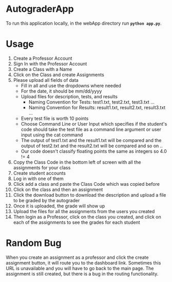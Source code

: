 # AutograderApp #
To run this application locally, in the webApp directory run __`python app.py`__.

# Usage #

1. Create a Professor Account 
2. Sign In with the Professor Account
3. Create a Class with a Name
4. Click on the Class and create Assignments
5. Please upload all fields of data
    - Fill in all and use the dropdowns where needed
    - For the date, it should be mm/dd/yyyy
    - Upload files for description, tests, and results
      - Naming Convention for Tests: test1.txt, test2.txt, test3.txt ...
      - Naming Convention for Results: result1.txt, result2.txt, result3.txt ... 
    - Every test file is worth 10 points 
    - Choose Command Line or User Input which specifies if the student's code should take the test file as a command line argument or user input using the cat command
    - The output of test1.txt and the result1.txt will be compared and the output of test2.txt and the result2.txt will be compared and so on ..
    - Our code doesn't classify floating points the same as integers so 4.0 != 4
6. Copy the Class Code in the bottom left of screen with all the assignments for your class
7. Create student accounts
8. Log in with one of them
9. Click add a class and paste the Class Code which was copied before 
10. Click on the class and then an assignment
11. Click the download button to download the description and upload a file to be graded by the autograder
12. Once it is uploaded, the grade will show up
13. Upload the files for all the assignments from the users you created 
14. Then login as a Professor, click on the class you created, and click on each of the assignments to see the grades for each student

# Random Bug #
When you create an assignment as a professor and click the create assignment button, it will route you to the dashboard link. Sometimes this URL is unavailable and you will have to go back to the main page. The assignment is still created, but there is a bug in the routing functionality. 
